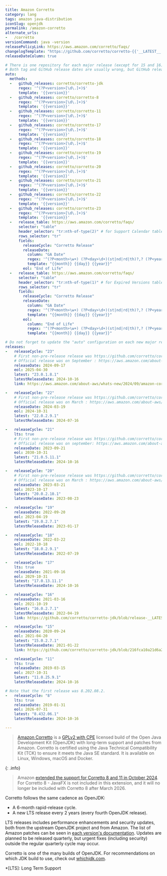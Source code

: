```yaml
---
title: Amazon Corretto
category: lang
tags: amazon java-distribution
iconSlug: openjdk
permalink: /amazon-corretto
alternate_urls:
-   /corretto
versionCommand: java -version
releasePolicyLink: https://aws.amazon.com/corretto/faqs/
changelogTemplate: "https://github.com/corretto/corretto-{{'__LATEST__'|split:'.'|first}}/blob/release-__LATEST__/CHANGELOG.md"
releaseDateColumn: true

# There is one repository for each major release (except for 15 and 16).
# Both tag and GitHub release dates are usually wrong, but GitHub release dates are closer to the correct date.
auto:
  methods:
  -   github_releases: corretto/corretto-jdk
      regex: '^(?P<version>[\d\.]+)$'
      template: '{{version}}'
  -   github_releases: corretto/corretto-8
      regex: '^(?P<version>[\d\.]+)$'
      template: '{{version}}'
  -   github_releases: corretto/corretto-11
      regex: '^(?P<version>[\d\.]+)$'
      template: '{{version}}'
  -   github_releases: corretto/corretto-17
      regex: '^(?P<version>[\d\.]+)$'
      template: '{{version}}'
  -   github_releases: corretto/corretto-18
      regex: '^(?P<version>[\d\.]+)$'
      template: '{{version}}'
  -   github_releases: corretto/corretto-19
      regex: '^(?P<version>[\d\.]+)$'
      template: '{{version}}'
  -   github_releases: corretto/corretto-20
      regex: '^(?P<version>[\d\.]+)$'
      template: '{{version}}'
  -   github_releases: corretto/corretto-21
      regex: '^(?P<version>[\d\.]+)$'
      template: '{{version}}'
  -   github_releases: corretto/corretto-22
      regex: '^(?P<version>[\d\.]+)$'
      template: '{{version}}'
  -   github_releases: corretto/corretto-23
      regex: '^(?P<version>[\d\.]+)$'
      template: '{{version}}'
  -   release_table: https://aws.amazon.com/corretto/faqs/
      selector: "table"
      header_selector: "tr:nth-of-type(2)" # for Support Calendar table
      rows_selector: "tr"
      fields:
        releaseCycle: "Corretto Release"
        releaseDate:
          column: "GA Date"
          regex: '^(?P<month>\w+) (?P<day>\d+)(st|nd|rd|th)?,? (?P<year>\d{4}).*$'
          template: "{{month}} {{day}} {{year}}"
        eol: "End of Life"
  -   release_table: https://aws.amazon.com/corretto/faqs/
      selector: "table"
      header_selector: "tr:nth-of-type(1)" # for Expired Versions table
      rows_selector: "tr"
      fields:
        releaseCycle: "Corretto Release"
        releaseDate:
          column: "GA Date"
          regex: '^(?P<month>\w+) (?P<day>\d+)(st|nd|rd|th)?,? (?P<year>\d{4}).*$'
          template: "{{month}} {{day}} {{year}}"
        eol:
          column: "End of Life"
          regex: '^(?P<month>\w+) (?P<day>\d+)(st|nd|rd|th)?,? (?P<year>\d{4}).*$'
          template: "{{month}} {{day}} {{year}}"

# Do not forget to update the "auto" configuration on each new major release.
releases:
-   releaseCycle: "23"
    # First non-pre-release release was https://github.com/corretto/corretto-23/releases/tag/23.0.0.37.1
    # Official release was on September : https://aws.amazon.com/about-aws/whats-new/2024/09/amazon-corretto-23-generally-available/
    releaseDate: 2024-09-17
    eol: 2025-04-30
    latest: "23.0.1.8.1"
    latestReleaseDate: 2024-10-16
    link: https://aws.amazon.com/about-aws/whats-new/2024/09/amazon-corretto-23-generally-available/

-   releaseCycle: "22"
    # First non-pre-release release was https://github.com/corretto/corretto-22/releases/tag/22.0.0.36.2
    # Official release was on March : https://aws.amazon.com/about-aws/whats-new/2024/03/amazon-corretto-22-generally-available/
    releaseDate: 2024-03-19
    eol: 2024-10-31
    latest: "22.0.2.9.1"
    latestReleaseDate: 2024-07-16

-   releaseCycle: "21"
    lts: true
    # First non-pre-release release was https://github.com/corretto/corretto-21/releases/tag/21.0.0.35.1
    # Official release was on september: https://aws.amazon.com/about-aws/whats-new/2023/09/amazon-corretto-21-generally-available/
    releaseDate: 2023-09-21
    eol: 2030-10-31
    latest: "21.0.5.11.1"
    latestReleaseDate: 2024-10-16

-   releaseCycle: "20"
    # First non-pre-release release was https://github.com/corretto/corretto-20/releases/tag/20.0.0.36.1
    # Official release was on March : https://aws.amazon.com/about-aws/whats-new/2023/03/amazon-corretto-20/
    releaseDate: 2023-03-21
    eol: 2023-10-17
    latest: "20.0.2.10.1"
    latestReleaseDate: 2023-08-23

-   releaseCycle: "19"
    releaseDate: 2022-09-20
    eol: 2023-04-19
    latest: "19.0.2.7.1"
    latestReleaseDate: 2023-01-17

-   releaseCycle: "18"
    releaseDate: 2022-03-22
    eol: 2022-10-18
    latest: "18.0.2.9.1"
    latestReleaseDate: 2022-07-19

-   releaseCycle: "17"
    lts: true
    releaseDate: 2021-09-16
    eol: 2029-10-31
    latest: "17.0.13.11.1"
    latestReleaseDate: 2024-10-16

-   releaseCycle: "16"
    releaseDate: 2021-03-16
    eol: 2021-10-19
    latest: "16.0.2.7.1"
    latestReleaseDate: 2022-04-19
    link: https://github.com/corretto/corretto-jdk/blob/release-__LATEST__/CHANGELOG.md

-   releaseCycle: "15"
    releaseDate: 2020-09-24
    eol: 2021-04-20
    latest: "15.0.2.7.1"
    latestReleaseDate: 2021-01-22
    link: https://github.com/corretto/corretto-jdk/blob/216fca10a21d6a26ca2846d4ca2861ea644a7a1e/CHANGELOG.md#january-2021-critical-patch-update-corretto-version-150271

-   releaseCycle: "11"
    lts: true
    releaseDate: 2019-03-15
    eol: 2027-10-31
    latest: "11.0.25.9.1"
    latestReleaseDate: 2024-10-16

# Note that the first release was 8.202.08.2.
-   releaseCycle: "8"
    lts: true
    releaseDate: 2019-01-31
    eol: 2026-07-31
    latest: "8.432.06.1"
    latestReleaseDate: 2024-10-16

---
```


> [Amazon Corretto](https://aws.amazon.com/corretto/) is a [GPLv2 with CPE](https://openjdk.org/legal/gplv2+ce.html)
> licensed build of the Open Java Development Kit (OpenJDK) with long-term support and patches from
> Amazon. Corretto is certified using the Java Technical Compatibility Kit (TCK) to ensure it meets
> the Java SE standard. It is available on Linux, Windows, macOS and Docker.

{: .info}
> Amazon [extended the support for Corretto 8 and 11 in October 2024](https://aws.amazon.com/about-aws/whats-new/2024/10/extension-eol-dates-amazon-corretto-8-11/).
> For Corretto 8 - JavaFX is not included in this extension, and it will no longer be included with Corretto 8 after March 2026.

Corretto follows the same cadence as OpenJDK:
- A 6-month rapid-release cycle.
- A new LTS release every 2 years (every fourth OpenJDK release).

LTS releases includes performance enhancements and security updates, both from the upstream OpenJDK
project and from Amazon. The list of Amazon patches can be seen in [each version's documentation](https://docs.aws.amazon.com/corretto/).
Updates are planned to be released quarterly, but urgent fixes (including security) outside the
regular quarterly cycle may occur.

Corretto is one of the many builds of OpenJDK. For recommendations on which JDK build to use, check
out [whichjdk.com](https://whichjdk.com/#amazon-corretto).

*[LTS]: Long Term Support
